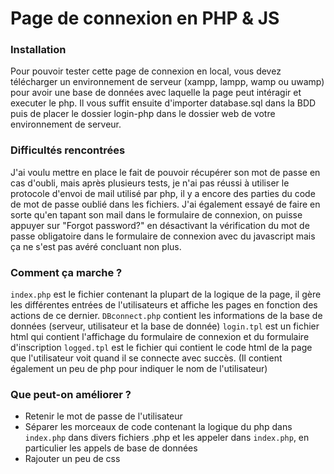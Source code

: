 ﻿# Page de connexion en PHP & JS

### Installation
Pour pouvoir tester cette page de connexion en local, vous devez télécharger un environnement de serveur (xampp, lampp, wamp ou uwamp) pour avoir une base de données avec laquelle la page peut intéragir et executer le php. Il vous suffit ensuite d'importer database.sql dans la BDD puis de placer le dossier login-php dans le dossier web de votre environnement de serveur. 

### Difficultés rencontrées
J'ai voulu mettre en place le fait de pouvoir récupérer son mot de passe en cas d'oubli, mais après plusieurs tests, je n'ai pas réussi à utiliser le protocole d'envoi de mail utilisé par php, il y a encore des parties du code de mot de passe oublié dans les fichiers. J'ai également essayé de faire en sorte qu'en tapant son mail dans le formulaire de connexion, on puisse appuyer sur "Forgot password?" en désactivant la vérification du mot de passe obligatoire dans le formulaire de connexion avec du javascript mais ça ne s'est pas avéré concluant non plus.

### Comment ça marche ?
`index.php` est le fichier contenant la plupart de la logique de la page, il gère les différentes entrées de l'utilisateurs et affiche les pages en fonction des actions de ce dernier.
`DBconnect.php` contient les informations de la base de données (serveur, utilisateur et la base de donnée)
`login.tpl` est un fichier html qui contient l'affichage du formulaire de connexion et du formulaire d'inscription
`logged.tpl` est le fichier qui contient le code html de la page que l'utilisateur voit quand il se connecte avec succès. (Il contient également un peu de php pour indiquer le nom de l'utilisateur)

### Que peut-on améliorer ?
- Retenir le mot de passe de l'utilisateur
- Séparer les morceaux de code contenant la logique du php dans `index.php` dans divers fichiers .php et les appeler dans `index.php`, en particulier les appels de base de données
- Rajouter un peu de css
